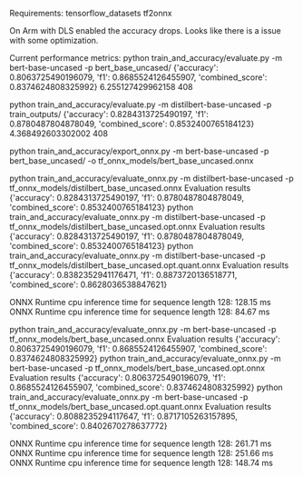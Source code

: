 Requirements:
tensorflow_datasets
tf2onnx

On Arm with DLS enabled the accuracy drops. Looks like there is a issue with some optimization. 




Current performance metrics:
python train_and_accuracy/evaluate.py -m bert-base-uncased -p bert_base_uncased/
{'accuracy': 0.8063725490196079, 'f1': 0.8685524126455907, 'combined_score': 0.8374624808325992} 6.255127429962158 408

python train_and_accuracy/evaluate.py -m distilbert-base-uncased -p train_outputs/
{'accuracy': 0.8284313725490197, 'f1': 0.8780487804878049, 'combined_score': 0.8532400765184123} 4.368492603302002 408


python train_and_accuracy/export_onnx.py -m bert-base-uncased -p bert_base_uncased/ -o tf_onnx_models/bert_base_uncased.onnx


python train_and_accuracy/evaluate_onnx.py -m distilbert-base-uncased -p tf_onnx_models/distilbert_base_uncased.onnx
Evaluation results  {'accuracy': 0.8284313725490197, 'f1': 0.8780487804878049, 'combined_score': 0.8532400765184123}
python train_and_accuracy/evaluate_onnx.py -m distilbert-base-uncased -p tf_onnx_models/distilbert_base_uncased.opt.onnx
Evaluation results  {'accuracy': 0.8284313725490197, 'f1': 0.8780487804878049, 'combined_score': 0.8532400765184123}
python train_and_accuracy/evaluate_onnx.py -m distilbert-base-uncased -p tf_onnx_models/distilbert_base_uncased.opt.quant.onnx
Evaluation results  {'accuracy': 0.8382352941176471, 'f1': 0.8873720136518771, 'combined_score': 0.8628036538847621}

ONNX Runtime cpu inference time for sequence length 128: 128.15 ms
ONNX Runtime cpu inference time for sequence length 128: 84.67 ms

python train_and_accuracy/evaluate_onnx.py -m bert-base-uncased -p tf_onnx_models/bert_base_uncased.onnx
Evaluation results  {'accuracy': 0.8063725490196079, 'f1': 0.8685524126455907, 'combined_score': 0.8374624808325992}
python train_and_accuracy/evaluate_onnx.py -m bert-base-uncased -p tf_onnx_models/bert_base_uncased.opt.onnx
Evaluation results  {'accuracy': 0.8063725490196079, 'f1': 0.8685524126455907, 'combined_score': 0.8374624808325992}
python train_and_accuracy/evaluate_onnx.py -m bert-base-uncased -p tf_onnx_models/bert_base_uncased.opt.quant.onnx
Evaluation results  {'accuracy': 0.8088235294117647, 'f1': 0.8717105263157895, 'combined_score': 0.8402670278637772}

ONNX Runtime cpu inference time for sequence length 128: 261.71 ms
ONNX Runtime cpu inference time for sequence length 128: 251.66 ms
ONNX Runtime cpu inference time for sequence length 128: 148.74 ms




